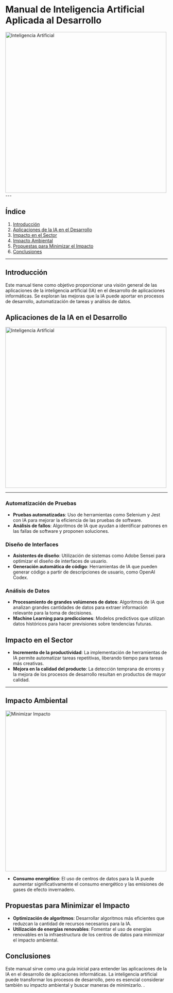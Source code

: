# Manual de Inteligencia Artificial Aplicada al Desarrollo

<a href="https://www.muycomputerpro.com/" target="_blank">
    <img src="https://www.muycomputerpro.com/wp-content/uploads/2018/01/Inteligencia_Artificial.jpg" alt="Inteligencia Artificial" style="width: 500px; height: auto;" />
</a>
---

## Índice
1. [Introducción](#introducción)
2. [Aplicaciones de la IA en el Desarrollo](#aplicaciones-de-la-ia-en-el-desarrollo)
3. [Impacto en el Sector](#impacto-en-el-sector)
4. [Impacto Ambiental](#impacto-ambiental)
5. [Propuestas para Minimizar el Impacto](#propuestas-para-minimizar-el-impacto)
6. [Conclusiones](#conclusiones)
---
## Introducción
Este manual tiene como objetivo proporcionar una visión general de las aplicaciones de la inteligencia artificial (IA) en el desarrollo de aplicaciones informáticas. Se exploran las mejoras que la IA puede aportar en procesos de desarrollo, automatización de tareas y análisis de datos.

## Aplicaciones de la IA en el Desarrollo
<a href="https://www.dreams.es/" target="_blank">
    <img src="https://www.dreams.es/uploads/post_2023/ia.webp" alt="Inteligencia Artificial" style="width: 500px; height: auto;" />
</a>

---

### Automatización de Pruebas
- **Pruebas automatizadas**: Uso de herramientas como Selenium y Jest con IA para mejorar la eficiencia de las pruebas de software.
- **Análisis de fallos**: Algoritmos de IA que ayudan a identificar patrones en las fallas de software y proponen soluciones.

### Diseño de Interfaces
- **Asistentes de diseño**: Utilización de sistemas como Adobe Sensei para optimizar el diseño de interfaces de usuario.
- **Generación automática de código**: Herramientas de IA que pueden generar código a partir de descripciones de usuario, como OpenAI Codex.

### Análisis de Datos
- **Procesamiento de grandes volúmenes de datos**: Algoritmos de IA que analizan grandes cantidades de datos para extraer información relevante para la toma de decisiones.
- **Machine Learning para predicciones**: Modelos predictivos que utilizan datos históricos para hacer previsiones sobre tendencias futuras.

## Impacto en el Sector
- **Incremento de la productividad**: La implementación de herramientas de IA permite automatizar tareas repetitivas, liberando tiempo para tareas más creativas.
- **Mejora en la calidad del producto**: La detección temprana de errores y la mejora de los procesos de desarrollo resultan en productos de mayor calidad.
---
## Impacto Ambiental
<a href="https://hazrevista.org/" target="_blank">
    <img src="https://hazrevista.org/wp-content/uploads/2024/02/ia-medio-ambiente.jpg" alt="Minimizar Impacto" style="width: 500px; height: auto;" />
</a>

- **Consumo energético**: El uso de centros de datos para la IA puede aumentar significativamente el consumo energético y las emisiones de gases de efecto invernadero.

## Propuestas para Minimizar el Impacto

- **Optimización de algoritmos**: Desarrollar algoritmos más eficientes que reduzcan la cantidad de recursos necesarios para la IA.
- **Utilización de energías renovables**: Fomentar el uso de energías renovables en la infraestructura de los centros de datos para minimizar el impacto ambiental.

## Conclusiones
Este manual sirve como una guía inicial para entender las aplicaciones de la IA en el desarrollo de aplicaciones informáticas. La inteligencia artificial puede transformar los procesos de desarrollo, pero es esencial considerar también su impacto ambiental y buscar maneras de minimizarlo.
.